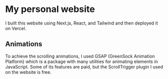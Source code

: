 # My personal website

I built this website using Next.js, React, and Tailwind and then deployed it on Vercel.

## Animations

To achieve the scrolling animations, I used GSAP (GreenSock Animation Platform) which is a package with many utilities for animating elements in JavaScript. Some of its features are paid, but the ScrollTrigger plugin I used on the website is free.
